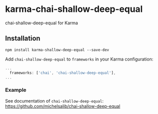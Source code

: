 karma-chai-shallow-deep-equal
==============================

chai-shallow-deep-equal for Karma

## Installation

```
npm install karma-shallow-deep-equal --save-dev
```

Add ```chai-shallow-deep-equal``` to ```frameworks``` in your Karma configuration:

```js
...
  frameworks: ['chai', 'chai-shallow-deep-equal'],
...
```

### Example

See documentation of ```chai-shallow-deep-equal```: https://github.com/michelsalib/chai-shallow-deep-equal
